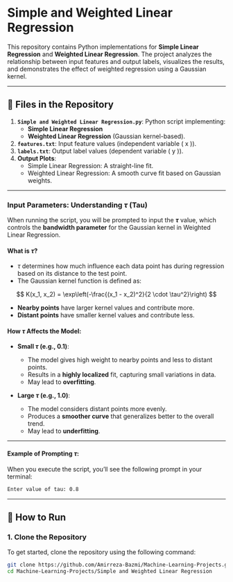 # Simple and Weighted Linear Regression

This repository contains Python implementations for **Simple Linear Regression** and **Weighted Linear Regression**. The project analyzes the relationship between input features and output labels, visualizes the results, and demonstrates the effect of weighted regression using a Gaussian kernel.

---

## 📂 Files in the Repository

1. **`Simple and Weighted Linear Regression.py`**: Python script implementing:
   - **Simple Linear Regression**
   - **Weighted Linear Regression** (Gaussian kernel-based).
2. **`features.txt`**: Input feature values (independent variable \( x \)).
3. **`labels.txt`**: Output label values (dependent variable \( y \)).
4. **Output Plots**:
   - Simple Linear Regression: A straight-line fit.
   - Weighted Linear Regression: A smooth curve fit based on Gaussian weights.

---

### Input Parameters: **Understanding $\tau$ (Tau)**


When running the script, you will be prompted to input the **$\tau$** value, which controls the **bandwidth parameter** for the Gaussian kernel in Weighted Linear Regression.

#### What is $\tau$?
- $\tau$ determines how much influence each data point has during regression based on its distance to the test point.
- The Gaussian kernel function is defined as:

$$
K(x_1, x_2) = \exp\left(-\frac{(x_1 - x_2)^2}{2 \cdot \tau^2}\right)
$$

   - **Nearby points** have larger kernel values and contribute more.
   - **Distant points** have smaller kernel values and contribute less.

#### How $\tau$ Affects the Model:
- **Small $\tau$ (e.g., 0.1)**:
   - The model gives high weight to nearby points and less to distant points.
   - Results in a **highly localized** fit, capturing small variations in data.
   - May lead to **overfitting**.

- **Large $\tau$ (e.g., 1.0)**:
   - The model considers distant points more evenly.
   - Produces a **smoother curve** that generalizes better to the overall trend.
   - May lead to **underfitting**.

---

#### Example of Prompting $\tau$:
When you execute the script, you’ll see the following prompt in your terminal:
```bash
Enter value of tau: 0.8
```

---

## 🚀 How to Run

### 1. Clone the Repository
To get started, clone the repository using the following command:
```bash
git clone https://github.com/Amirreza-Bazmi/Machine-Learning-Projects.git
cd Machine-Learning-Projects/Simple and Weighted Linear Regression
